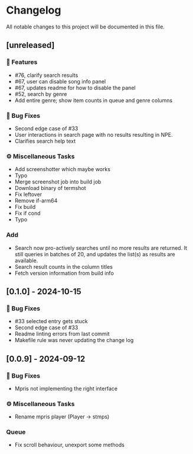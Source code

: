 # Changelog

All notable changes to this project will be documented in this file.

## [unreleased]

### 🚀 Features

- #76, clarify search results
- #67, user can disable song info panel
- #67, updates readme for how to disable the panel
- #52, search by genre
- Add entire genre; show item counts in queue and genre columns

### 🐛 Bug Fixes

- Second edge case of #33
- User interactions in search page with no results resulting in NPE.
- Clarifies search help text

### ⚙️ Miscellaneous Tasks

- Add screenshotter which maybe works
- Typo
- Merge screenshot job into build job
- Download binary of termshot
- Fix leftover
- Remove if-arm64
- Fix build
- Fix if cond
- Typo

### Add

- Search now pro-actively searches until no more results are returned. It still queries in batches of 20, and updates the list(s) as results are available.
- Search result counts in the column titles
- Fetch version information from build info

## [0.1.0] - 2024-10-15

### 🐛 Bug Fixes

- #33 selected entry gets stuck
- Second edge case of #33
- Readme linting errors from last commit
- Makefile rule was never updating the change log

## [0.0.9] - 2024-09-12

### 🐛 Bug Fixes

- Mpris not implementing the right interface

### ⚙️ Miscellaneous Tasks

- Rename mpris player (Player -> stmps)

### Queue

- Fix scroll behaviour, unexport some methods

<!-- generated by git-cliff -->
